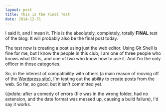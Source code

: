 ```yaml
---
layout: post
title: This is the Final Test
date: 2014-12-31
---
```

I said it, and I mean it. This is the absolutely, completely, totally <b>FINAL</b> test of the blog. It will probably also be the final post today.

The test now is creating a post using just the web editor. Using Git Shell is fine for me, but I know the people in this club; I am one of three people who knows what Git is, and one of two who know how to use it. And I'm the only officer in those categories.

So, in the interest of compatibility with others (a main reason of moving off of the [Wordpress site](http://frc4131.wordpress.com)), I'm testing out the ability to create posts from the web. So far, so good; but it isn't committed yet.

*Update:* after a comedy of errors (file was in the wrong folder, had no extension, and the date format was messed up, causing a build failure), I'd say it works.
